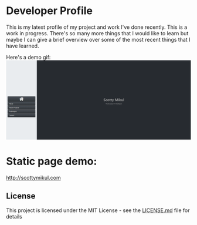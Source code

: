 # Developer Profile

This is my latest profile of my project and work I've done recently. This is a work in progress. There's so many more things that I would like to learn but maybe I can give a brief overview over some of the most recent things that I have learned.

Here's a demo gif:
![Employee Team Generator](dev-portfolio.png)

# Static page demo: 
http://scottymikul.com

 ## License
This project is licensed under the MIT License - see the [LICENSE.md](LICENSE.md) file for details